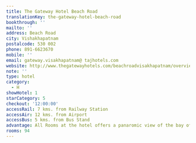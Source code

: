 ```yaml
---
title: The Gateway Hotel Beach Road
translationKey: the-gateway-hotel-beach-road
bookthrough: ''
mailto: ''
address: Beach Road
city: Vishakhapatnam
postalcode: 530 002
phone: 891-6623670
mobile: ''
email: gateway.visakhapatnam@ tajhotels.com
website: http://www.thegatewayhotels.com/beachroadvisakhapatnam/overview.aspx
note: ''
type: hotel
category:
  - H
showHotel: 1
starCategory: 5
checkout: '12:00:00'
accessRail: 7 kms. from Railway Station
accessAir: 12 kms. from Airport
accessBus: 5 kms. from Bus Stand
advantage: All Rooms at the hotel offers a panaromic view of the bay of bangal
rooms: 94
---
```


